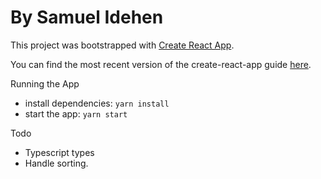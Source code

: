 # By Samuel Idehen

This project was bootstrapped with [Create React App](https://github.com/facebookincubator/create-react-app).

You can find the most recent version of the create-react-app guide [here](https://github.com/facebookincubator/create-react-app/blob/master/packages/react-scripts/template/README.md).


Running the App 
 - install dependencies: `yarn install` 
 - start the app: `yarn start`

Todo 
  - Typescript types 
  - Handle sorting.